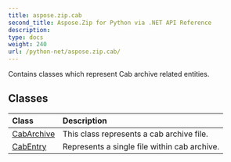 ```yaml
---
title: aspose.zip.cab
second_title: Aspose.Zip for Python via .NET API Reference
description: 
type: docs
weight: 240
url: /python-net/aspose.zip.cab/
---
```



Contains classes which represent Cab archive related entities.

## Classes
| Class | Description |
| :- | :- |
|[CabArchive](/zip/python-net/aspose.zip.cab/cabarchive/)|This class represents a cab archive file.|
|[CabEntry](/zip/python-net/aspose.zip.cab/cabentry/)|Represents a single file within cab archive.|
